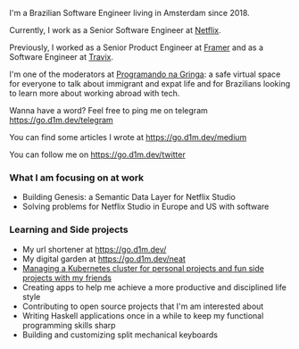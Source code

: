 I'm a Brazilian Software Engineer living in Amsterdam since 2018.

Currently, I work as a Senior Software Engineer at [Netflix](https://jobs.netflix.com/teams/).

Previously, I worked as a Senior Product Engineer at [Framer](https://framer.com) and as a Software Engineer at [Travix](https://travix.com).

I'm one of the moderators at [Programando na Gringa](https://go.d1m.dev/png): a safe virtual space for everyone to talk about immigrant and expat life and for Brazilians looking to learn more about working abroad with tech.

Wanna have a word? Feel free to ping me on telegram https://go.d1m.dev/telegram

You can find some articles I wrote at https://go.d1m.dev/medium

You can follow me on https://go.d1m.dev/twitter

### What I am focusing on at work

 - Building Genesis: a Semantic Data Layer for Netflix Studio
 - Solving problems for Netflix Studio in Europe and US with software

### Learning and Side projects

 - My url shortener at https://go.d1m.dev/
 - My digital garden at https://go.d1m.dev/neat
 - [Managing a Kubernetes cluster for personal projects and fun side projects with my friends](https://itnext.io/lessons-learned-from-managing-a-kubernetes-cluster-for-side-projects-780fbbacf36c)
 - Creating apps to help me achieve a more productive and disciplined life style
 - Contributing to open source projects that I'm am interested about
 - Writing Haskell applications once in a while to keep my functional programming skills sharp
 - Building and customizing split mechanical keyboards 

